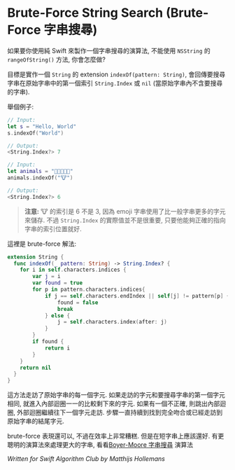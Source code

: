 # Brute-Force String Search (Brute-Force 字串搜尋)

<!--
How would you go about writing a string search algorithm in pure Swift if you were not allowed to import Foundation and could not use `NSString`'s `rangeOfString()` method?

The goal is to implement an `indexOf(pattern: String)` extension on `String` that returns the `String.Index` of the first occurrence of the search pattern, or `nil` if the pattern could not be found inside the string.
 
For example:
-->

如果要你使用純 Swift 來製作一個字串搜尋的演算法, 不能使用 `NSString` 的 `rangeOfString()` 方法, 你會怎麼做?

目標是實作一個 `String` 的 extension `indexOf(pattern: String)`, 會回傳要搜尋字串在原始字串中的第一個索引 `String.Index` 或 `nil` (當原始字串內不含要搜尋的字串).

舉個例子:

```swift
// Input: 
let s = "Hello, World"
s.indexOf("World")

// Output:
<String.Index?> 7

// Input:
let animals = "🐶🐔🐷🐮🐱"
animals.indexOf("🐮")

// Output:
<String.Index?> 6
```

<!--
> **Note:** The index of the cow is 6, not 3 as you might expect, because the string uses more storage per character for emoji. The actual value of the `String.Index` is not so important, just that it points at the right character in the string.

Here is a brute-force solution:
-->

> **注意:** 🐮 的索引是 6 不是 3, 因為 emoji 字串使用了比一般字串更多的字元來儲存. 不過 `String.Index` 的實際值並不是很重要, 只要他能夠正確的指向字串的索引位置就好.

這裡是 brute-force 解法:

```swift
extension String {
  func indexOf(_ pattern: String) -> String.Index? {
    for i in self.characters.indices {
        var j = i
        var found = true
        for p in pattern.characters.indices{
            if j == self.characters.endIndex || self[j] != pattern[p] {
                found = false
                break
            } else {
                j = self.characters.index(after: j)
            }
        }
        if found {
            return i
        }
    }
    return nil
  }
}
```

<!--
This looks at each character in the source string in turn. If the character equals the first character of the search pattern, then the inner loop checks whether the rest of the pattern matches. If no match is found, the outer loop continues where it left off. This repeats until a complete match is found or the end of the source string is reached.

The brute-force approach works OK, but it's not very efficient (or pretty). It should work fine on small strings, though. For a smarter algorithm that works better with large chunks of text, check out [Boyer-Moore](../Boyer-Moore/) string search.
-->


這方法走訪了原始字串的每一個字元. 如果走訪的字元和要搜尋字串的第一個字元相同, 就進入內部迴圈一一的比較剩下來的字元. 如果有一個不正確, 則跳出內部迴圈, 外部迴圈繼續往下一個字元走訪. 步驟一直持續到找到完全吻合或已經走訪到原始字串的結尾字元.

brute-force 表現還可以, 不過在效率上非常糟糕. 但是在短字串上應該還好. 有更聰明的演算法來處理更大的字串, 看看[Boyer-Moore 字串搜尋](../Boyer-Moore) 演算法


*Written for Swift Algorithm Club by Matthijs Hollemans*
